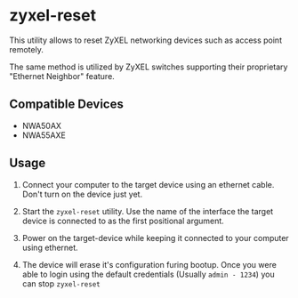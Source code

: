 # zyxel-reset

This utility allows to reset ZyXEL networking devices such as access point remotely.

The same method is utilized by ZyXEL switches supporting their proprietary "Ethernet Neighbor" feature.

## Compatible Devices

 - NWA50AX
 - NWA55AXE

## Usage

1. Connect your computer to the target device using an ethernet cable. Don't turn on the device just yet.

2. Start the `zyxel-reset` utility. Use the name of the interface the target device is connected to as the first positional argument.

3. Power on the target-device while keeping it connected to your computer using ethernet.

4. The device will erase it's configuration furing bootup.
   Once you were able to login using the default credentials (Usually `admin - 1234`) you can stop `zyxel-reset`